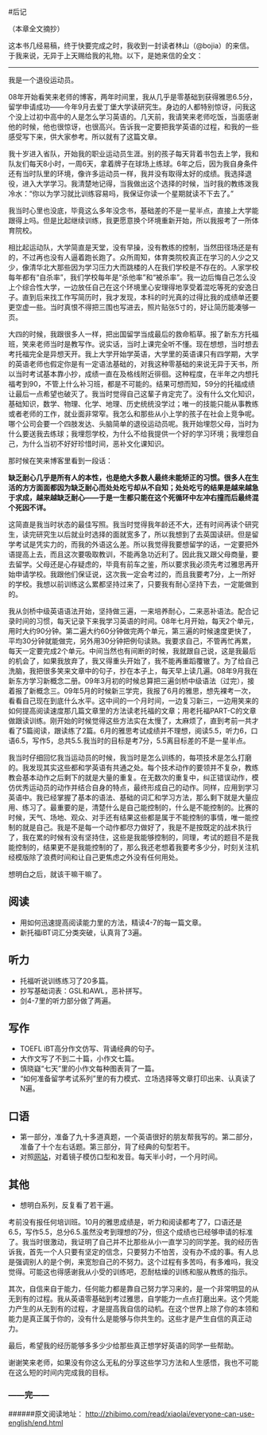 #后记

（本章全文摘抄）

这本书几经易稿，终于快要完成之时，我收到一封读者林山（@bojia）的来信。于我来说，无异于上天赐给我的礼物。以下，是她来信的全文：

***

我是一个退役运动员。

08年开始看笑来老师的博客，两年时间里，我从几乎是零基础到获得雅思6.5分，留学申请成功——今年9月去爱丁堡大学读研究生。身边的人都特别惊讶，问我这个没上过初中高中的人是怎么学习英语的。几天前，我请笑来老师吃饭，当面感谢他的时候，他也很惊讶，也很高兴。告诉我一定要把我学英语的过程，和我的一些感受写下来，供大家参考。所以就有了这篇文章。

我十岁进入省队，开始我的职业运动员生涯。别的孩子每天背着书包去上学，我和队友们每天8小时，一周6天，拿着牌子在球场上练球。6年之后，因为我自身条件还有当时队里的环境，像许多运动员一样，我并没有取得太好的成绩。我选择退役，进入大学学习。我清楚地记得，当我做出这个选择的时候，当时我的教练泼我冷水：“你以为学习就比训练容易吗，我保证你读一个星期就读不下去了。”

我当时心里也没底，毕竟这么多年没念书，基础差的不是一星半点，直接上大学能跟得上吗。但是比起继续训练，我更愿意换个环境重新开始，所以我报考了一所体育院校。

相比起运动队，大学简直是天堂，没有早操，没有教练的控制，当然田径场还是有的，不过再也没有人逼着跑长跑了。众所周知，体育类院校真正在学习的人少之又少，像清华北大那些因为学习压力大而跳楼的人在我们学校是不存在的。人家学校每年都有“自杀率”，我们学校每年是“杀他率”和“被杀率”。我一边后悔自己怎么没上个综合性大学，一边放任自己在这个环境里心安理得地享受着混吃等死的安逸日子。直到后来找工作写简历时，我才发现，本科的时光真的过得比我的成绩单还要更空虚一些。当时真恨不得把三围也写进去，照片贴张5寸的，好让简历能凑够一页。

大四的时候，我跟很多人一样，把出国留学当成最后的救命稻草。报了新东方托福班，笑来老师当时是教写作。说实话，当时上课完全听不懂。现在想想，当时想去考托福完全是异想天开。我上大学开始学英语，大学里的英语课只有四学期，大学的英语老师也假定你是有一定语法基础的，对我这种零基础的来说无异于天书，所以当时考试基本靠小抄，成绩一直在及格线附近徘徊。这种程度，在半年之内想托福考到90，不管上什么补习班，都是不可能的。结果可想而知，59分的托福成绩让最后一点希望也破灭了。我当时觉得自己这輩子肯定完了。没有什么文化知识，基础知识，数学、物理、化学、地理、历史统统没学过；唯一的技能只能从事教练或者老师的工作，就业面非常窄。我怎么和那些从小上学的孩子在社会上竞争呢。哪个公司会要一个四肢发达、头脑简单的退役运动员呢。我开始埋怨父母，当时为什么要送我去练球；我埋怨学校，为什么不给我提供一个好的学习环境；我埋怨自己，为什么当初不好好珍惜时间，恶补文化课知识。

那时候在笑来博客里看到一段话：

**缺乏耐心几乎是所有人的本性，也是绝大多数人最终未能矫正的习惯。很多人在生活的方方面面都因为缺乏耐心而处处吃亏却从不自知；处处吃亏的结果是越来越急于求成，越来越缺乏耐心——于是一生都只能在这个死循环中左冲右撞而后最终混个死因不详。**

这简直是我当时状态的最佳写照。我当时觉得我年龄还不大，还有时间再读个研究生，读完研究生以后就业时选择的面就宽多了，所以我想到了去英国读研。但是留学考试是凭实力的，而我的外语这么差。所以我觉得我要想留学的话，一定要把外语提高上去，而且这次要吸取教训，不能再急功近利了。因此我又跟父母商量，要去留学。父母还是心存疑虑的，毕竟有前车之鉴，所以要求我必须先考过雅思再开始申请学校。我跟他们保证说，这次我一定会考过的，而且我要考7分，上一所好的学校。我想以前训练这么累都坚持过来了，只要我有耐心坚持下去，一定能做到的。

我从剑桥中级英语语法开始，坚持做三遍，一来培养耐心，二来恶补语法。配合记录时间的习惯，每天记录下来我学习英语的时间。08年七月开始，每天2个单元，用时大约90分钟。第二遍大约60分钟做完两个单元，第三遍的时候速度更快了，平均30分钟就能做完，另外用30分钟把例句读熟。我要求自己，不管再忙再累，每天一定要完成2个单元。中间当然也有间断的时候，我就跟自己说，这是我最后的机会了，如果我放弃了，我又得重头开始了，我不能再重蹈覆辙了。为了给自己洗脑，我把很多笑来文章中的句子，抄在本子上，每天早上读几遍。08年9月我在新东方学习新概念二册。09年3月初的时候总算把三遍剑桥中级语法（过完），接着报了新概念三。09年5月的时候新三学完，我报了6月的雅思，想先裸考一次，看看自己现在到底什么水平。这中间的一个月时间，一边复习新三，一边用笑来的如何提高阅读速度那几篇文章里的方法读老托福的文章；用老托福PART-C的文章做跟读训练。刚开始的时候觉得这些方法实在太慢了，太麻烦了，直到考前一共才看了5篇阅读，跟读练了2篇。6月的雅思考试成绩并不理想，阅读5.5，听力6，口语6.5，写作5，总共5.5.我当时的目标是考7分，5.5离目标差的不是一星半点。

我当时仔细回忆我当运动员的时候，我当时是怎么训练的，每项技术是怎么打磨的。我发现其实这些都和学英语有共通之处。每个技术动作的要领并不复杂，教练教会基本动作之后剩下的就是大量的重复。在无数次的重复中，纠正错误动作，模仿优秀运动员的动作并结合自身的特点，最终形成自己的动作。同样，应用到学习英语中。我已经掌握了基本的语法、基础的词汇和学习方法，那么剩下就是大量应用、练习了。最重要的是，清楚什么是自己能控制的，什么是不能控制的。比赛的时候，天气、场地、观众、对手还有结果这些都是属于不能控制的事情，唯一能控制的就是自己。我是不是每一个动作都尽力做好了，我是不是按既定的战术执行了，我在累的时候有没有坚持住，这些是我能够控制的，同理，考试的题目不是我能控制的，结果更不是我能控制的了，那么我还老想着我要考多少分，时刻关注机经模版除了浪费时间和让自己更焦虑之外没有任何用处。

想明白之后，就该干嘛干嘛了。

## 阅读

* 用如何迅速提高阅读能力里的方法，精读4-7的每一篇文章。
* 新托福iBT词汇分类突破，认真背了3遍。

## 听力

* 托福听说训练练习了20多篇。
* 抄写基础词表：GSL和AWL，恶补拼写。
* 剑4-7里的听力部分做了两遍。

## 写作

* TOEFL iBT高分作文仿写、背诵经典的句子。
* 大作文写了不到二十篇，小作文七篇。
* 慎晓嶷“七天”里的小作文每种图表背了一篇。
* “如何准备留学考试系列”里的有力模式、立场选择等文章打印出来、认真读了N遍。


## 口语

* 第一部分，准备了九十多道真题，一个英语很好的朋友帮我写的。第二部分，准备了十个左右话题。第三部分，背了经典的句型若干。
* 对照[网站](http://soundsofspeech.uiowa.edu/resources/english/english.html)，对着镜子模仿口型和发音。每天半小时，一个月时间。

## 其他

* 想明白系列，反复看了若干遍。

考前没有报任何培训班。10月的雅思成绩是，听力和阅读都考了7，口语还是6.5，写作5.5，总分6.5.虽然没考到理想的7分，但这个成绩也已经够申请的标准了。我当时很激动，我证明了自己并不比那些从小一直学习的同学差。我的经历告诉我，首先一个人只要有坚定的信念，只要努力不怕苦，没有办不成的事。有人总是强调别人的是个例，来宽恕自己的不努力。这个过程有多苦吗，有多难吗，我没觉得。可能这也得感谢我从小受的训练吧，忍耐枯燥的训练和服从教练的指示。

其次，自信来自于能力，任何能力都是靠自己努力学习来的，是一个非常明显的从无到有的过程。我从英语零基础到考过雅思，自学能力一点点打磨出来。这个凭能力产生的从无到有的过程，才是提高我自信的动机。在这个世界上除了你的本领和能力是真正属于你的，没有什么是能够与你共生的。这些才是产生自信的真正动力。

最后，希望我的经历能够多多少少给那些真正想学好英语的同学一些帮助。

谢谢笑来老师，如果没有你这么无私的分享这些学习方法和人生感悟，我也不可能在这么短的时间内完成我的目标。

### ——完——

######原文阅读地址：
http://zhibimo.com/read/xiaolai/everyone-can-use-english/end.html
